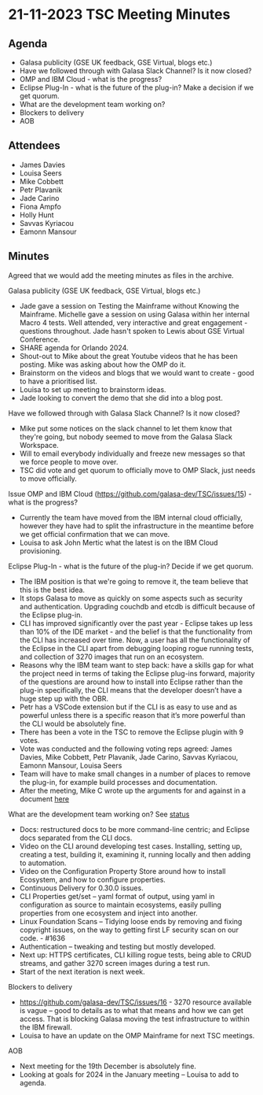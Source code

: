 # 21-11-2023 TSC Meeting Minutes

## Agenda

- Galasa publicity (GSE UK feedback, GSE Virtual, blogs etc.)
- Have we followed through with Galasa Slack Channel? Is it now closed?
- OMP and IBM Cloud - what is the progress?
- Eclipse Plug-In - what is the future of the plug-in? Make a decision if we get quorum.
- What are the development team working on?
- Blockers to delivery
- AOB

## Attendees 

-	James Davies
-	Louisa Seers
-	Mike Cobbett
-	Petr Plavanik
-	Jade Carino
-	Fiona Ampfo
-	Holly Hunt
-	Savvas Kyriacou
-	Eamonn Mansour

## Minutes

Agreed that we would add the meeting minutes as files in the archive.

Galasa publicity (GSE UK feedback, GSE Virtual, blogs etc.)
- Jade gave a session on Testing the Mainframe without Knowing the Mainframe. Michelle gave a session on using Galasa within her internal Macro 4 tests. Well attended, very interactive and great engagement - questions throughout. Jade hasn't spoken to Lewis about GSE Virtual Conference.
- SHARE agenda for Orlando 2024.
- Shout-out to Mike about the great Youtube videos that he has been posting. Mike was asking about how the OMP do it.
- Brainstorm on the videos and blogs that we would want to create - good to have a prioritised list.
- Louisa to set up meeting to brainstorm ideas.
- Jade looking to convert the demo that she did into a blog post. 

Have we followed through with Galasa Slack Channel? Is it now closed?
- Mike put some notices on the slack channel to let them know that they're going, but nobody seemed to move from the Galasa Slack Workspace.
- Will to email everybody individually and freeze new messages so that we force people to move over.
- TSC did vote and get quorum to officially move to OMP Slack, just needs to move officially.

Issue OMP and IBM Cloud (https://github.com/galasa-dev/TSC/issues/15) - what is the progress?
- Currently the team have moved from the IBM internal cloud officially, however they have had to split the infrastructure in the meantime before we get official confirmation that we can move.
- Louisa to ask John Mertic what the latest is on the IBM Cloud provisioning.

Eclipse Plug-In - what is the future of the plug-in? Decide if we get quorum.
- The IBM position is that we're going to remove it, the team believe that this is the best idea.
- It stops Galasa to move as quickly on some aspects such as security and authentication. Upgrading couchdb and etcdb is difficult because of the Eclipse plug-in.
- CLI has improved significantly over the past year - Eclipse takes up less than 10% of the IDE market - and the belief is that the functionality from the CLI has increased over time. Now, a user has all the functionality of the Eclipse in the CLI apart from debugging looping rogue running tests, and collection of 3270 images that run on an ecosystem.
- Reasons why the IBM team want to step back: have a skills gap for what the project need in terms of taking the Eclipse plug-ins forward, majority of the questions are around how to install into Eclipse rather than the plug-in specifically, the CLI means that the developer doesn’t have a huge step up with the OBR.
- Petr has a VSCode extension but if the CLI is as easy to use and as powerful unless there is a specific reason that it’s more powerful than the CLI would be absolutely fine.
- There has been a vote in the TSC to remove the Eclipse plugin with 9 votes.
- Vote was conducted and the following voting reps agreed: James Davies, Mike Cobbett, Petr Plavanik, Jade Carino, Savvas Kyriacou, Eamonn Mansour, Louisa Seers
- Team will have to make small changes in a number of places to remove the plug-in, for example build processes and documentation.
- After the meeting, Mike C wrote up the arguments for and against in a document [here](./2023-11-21-why-drop-eclipse.md) 

What are the development team working on? See [status](./2023-11-21-team-status.pdf)
- Docs: restructured docs to be more command-line centric; and Eclipse docs separated from the CLI docs.
- Video on the CLI around developing test cases. Installing, setting up, creating a test, building it, examining it, running locally and then adding to automation.
- Video on the Configuration Property Store around how to install Ecosystem, and how to configure properties.
- Continuous Delivery for 0.30.0 issues.
- CLI Properties get/set – yaml format of output, using yaml in configuration as source to maintain ecosystems, easily pulling properties from one ecosystem and inject into another.
- Linux Foundation Scans – Tidying loose ends by removing and fixing copyright issues, on the way to getting first LF security scan on our code. - #1636
- Authentication – tweaking and testing but mostly developed.
- Next up: HTTPS certificates, CLI killing rogue tests, being able to CRUD streams, and gather 3270 screen images during a test run.
- Start of the next iteration is next week.

Blockers to delivery
- https://github.com/galasa-dev/TSC/issues/16 - 3270 resource available is vague – good to details as to what that means and how we can get access. That is blocking Galasa moving the test infrastructure to within the IBM firewall.
- Louisa to have an update on the OMP Mainframe for next TSC meetings.

AOB
- Next meeting for the 19th December is absolutely fine.
- Looking at goals for 2024 in the January meeting – Louisa to add to agenda.
